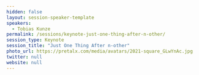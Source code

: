 ```yaml
---
hidden: false
layout: session-speaker-template
speakers: 
  - Tobias Kunze
permalink: /sessions/keynote-just-one-thing-after-n-other/
session_type: Keynote
session_title: "Just One Thing After n-other"
photo_url: https://pretalx.com/media/avatars/2021-square_GLwYnAc.jpg
twitter: null
website: null
---
```


